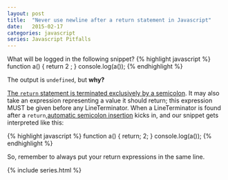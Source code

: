 ```yaml
---
layout: post
title:  "Never use newline after a return statement in Javascript"
date:   2015-02-17
categories: javascript
series: Javascript Pitfalls
---
```


What will be logged in the following snippet?
{% highlight javascript %}
function a() {
    return
        2
    ;
}
console.log(a());
{% endhighlight %}

The output is `undefined`, but **why?**

[The `return` statement is terminated exclusively by a semicolon][ecma-12.9].
It may also take an expression representing a value it should return; this expression MUST be
given before any LineTerminator. When a LineTerminator is found after a `return`,[automatic semicolon insertion][ecma-7.9] kicks in, and our snippet gets interpreted like this:

{% highlight javascript %}
function a() {
    return;
    2;
}
console.log(a());
{% endhighlight %}

So, remember to always put your return expressions in the same line.

{% include series.html %}

[so-js-setinterval]: http://stackoverflow.com/a/731625/1510277
[so-js-single-thread]: http://stackoverflow.com/questions/2734025/is-javascript-guaranteed-to-be-single-threaded
[dbaron-timeouts]: http://dbaron.org/log/20100309-faster-timeouts
[dbaron-timeouts-example]: http://dbaron.org/mozilla/zero-timeout
[mozilla-set-immediate]: https://developer.mozilla.org/en-US/docs/Web/API/Window.setImmediate
[mozilla-set-interval-danger]: https://developer.mozilla.org/en-US/docs/Web/API/WindowTimers.setinterval#Dangerous_usage
[mozilla-post-message]: https://developer.mozilla.org/en-US/docs/Web/API/window.postMessage
[mozilla-bitwise-operations]: https://developer.mozilla.org/en-US/docs/Web/JavaScript/Reference/Operators/Bitwise_Operators#Signed_32-bit_integers
[mozilla-int32array]: https://developer.mozilla.org/en-US/docs/Web/JavaScript/Reference/Global_Objects/Int32Array#Browser_compatibility
[mozilla-hoisting]: https://developer.mozilla.org/en-US/docs/Web/JavaScript/Reference/Statements/var#var_hoisting
[mozilla-htmlcollection]: https://developer.mozilla.org/en-US/docs/Web/API/HTMLCollection
[mozilla-htmlcollection#methods]: https://developer.mozilla.org/en-US/docs/Web/API/HTMLCollection#methods
[mozilla-nodelist]: https://developer.mozilla.org/en-US/docs/Web/API/NodeList
[mozilla-timeout-nesting]: https://developer.mozilla.org/en-US/docs/Web/API/WindowTimers.setTimeout#Minimum.2F_maximum_delay_and_timeout_nesting
[whatwg-timers]: https://html.spec.whatwg.org/multipage/webappapis.html#timers
[whatwg-event-loop]: https://html.spec.whatwg.org/multipage/webappapis.html#event-loop
[whatwg-task-queue]: https://html.spec.whatwg.org/multipage/webappapis.html#task-queue
[w3-collection]: http://www.w3.org/TR/domcore/#concept-collection
[w3-dispatching-events]: http://www.w3.org/TR/domcore/#dispatching-events
[w3-interface-parentnode]: http://www.w3.org/TR/domcore/#interface-parentnode
[oracle-floats]: http://docs.oracle.com/cd/E19957-01/806-3568/ncg_goldberg.html
[yahoo-on-floats]: http://www.yuiblog.com/blog/2009/03/10/when-you-cant-count-on-your-numbers/
[ecma-4.3.19]: http://www.ecma-international.org/ecma-262/5.1/#sec-4.3.19
[ecma-7.8.3]: http://www.ecma-international.org/ecma-262/5.1/#sec-7.8.3
[ecma-7.9]: http://www.ecma-international.org/ecma-262/5.1/#sec-7.9
[ecma-8.5]: http://www.ecma-international.org/ecma-262/5.1/#sec-8.5
[ecma-8.6.2]: http://www.ecma-international.org/ecma-262/5.1/#sec-8.6.2
[ecma-9.5]: http://www.ecma-international.org/ecma-262/5.1/#sec-9.5
[ecma-10.2.3]: http://www.ecma-international.org/ecma-262/5.1/#sec-10.2.3
[ecma-10.3]: http://www.ecma-international.org/ecma-262/5.1/#sec-10.3
[ecma-10.5]: http://www.ecma-international.org/ecma-262/5.1/#sec-10.5
[ecma-10.6]: http://www.ecma-international.org/ecma-262/5.1/#sec-10.6
[ecma-11.9.3]: http://www.ecma-international.org/ecma-262/5.1/#sec-11.9.3
[ecma-11.9.4]: http://www.ecma-international.org/ecma-262/5.1/#sec-11.9.4
[ecma-12.2]: http://www.ecma-international.org/ecma-262/5.1/#sec-12.2
[ecma-12.6.4]: http://www.ecma-international.org/ecma-262/5.1/#sec-12.6.4
[ecma-12.9]: http://www.ecma-international.org/ecma-262/5.1/#sec-12.9
[ecma-12.10]: http://www.ecma-international.org/ecma-262/5.1/#sec-12.10
[ecma-15.1.2.2]: http://www.ecma-international.org/ecma-262/5.1/#sec-15.1.2.2
[ecma-15.2.3.6]: http://www.ecma-international.org/ecma-262/5.1/#sec-15.2.3.6
[ecma-15.4]: http://www.ecma-international.org/ecma-262/5.1/#sec-15.4
[ecma-15.4.4.2]: http://www.ecma-international.org/ecma-262/5.1/#sec-15.4.4.2
[ecma-15.8.2.15]: http://www.ecma-international.org/ecma-262/5.1/#sec-15.8.2.15
[ecma5.1]: http://www.ecma-international.org/ecma-262/5.1/
[ecma6]: https://people.mozilla.org/~jorendorff/es6-draft.html
[ecma6-typed-arrays]: http://people.mozilla.org/~jorendorff/es6-draft.html#sec-typedarray-objects
[ecma6-toint32]: http://people.mozilla.org/~jorendorff/es6-draft.html#sec-toint32
[github-v8-int32value]: https://github.com/v8/v8/blob/aec5abab1e9faf1ab0949d2f068093544ba2bc40/include/v8.h#L1756
[github-bigdecimal]: https://github.com/iriscouch/bigdecimal.js
[dbaron-zerotimeout]: http://dbaron.org/mozilla/zero-timeout

